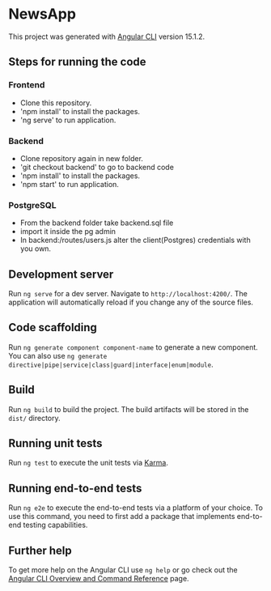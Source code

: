 # NewsApp

This project was generated with [Angular CLI](https://github.com/angular/angular-cli) version 15.1.2.

## Steps for running the code

### Frontend

- Clone this repository.
- 'npm install' to install the packages.
- 'ng serve' to run application.

### Backend

- Clone repository again in new folder.
- 'git checkout backend' to go to backend code
- 'npm install' to install the packages.
- 'npm start' to run application.

### PostgreSQL

- From the backend folder take backend.sql file
- import it inside the pg admin
- In backend:/routes/users.js alter the client(Postgres) credentials with you own.

## Development server

Run `ng serve` for a dev server. Navigate to `http://localhost:4200/`. The application will automatically reload if you change any of the source files.

## Code scaffolding

Run `ng generate component component-name` to generate a new component. You can also use `ng generate directive|pipe|service|class|guard|interface|enum|module`.

## Build

Run `ng build` to build the project. The build artifacts will be stored in the `dist/` directory.

## Running unit tests

Run `ng test` to execute the unit tests via [Karma](https://karma-runner.github.io).

## Running end-to-end tests

Run `ng e2e` to execute the end-to-end tests via a platform of your choice. To use this command, you need to first add a package that implements end-to-end testing capabilities.

## Further help

To get more help on the Angular CLI use `ng help` or go check out the [Angular CLI Overview and Command Reference](https://angular.io/cli) page.
